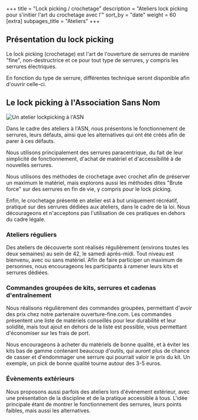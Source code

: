 +++
title = "Lock picking / crochetage"
description = "Ateliers lock picking pour s'initier l'art du crochetage avec l'"
sort_by = "date"
weight = 60
[extra]
subpages_title = "Ateliers"
+++

## Présentation du lock picking

Le lock picking (crochetage) est l'art de l'ouverture de serrures de manière "fine", non-destructrice et ce pour tout type de serrures, y compris les serrures électriques.

En fonction du type de serrure, différentes technique seront disponible afin d'ouvrir celle-ci.


## Le lock picking à l'Association Sans Nom

![Un atelier lockpicking à l'ASN](lockpicking01.jpg)


Dans le cadre des ateliers à l'ASN, nous présentons le fonctionnement de serrures, leurs défauts, ainsi que les alternatives qui ont été créés afin de parer à ces défauts.

Nous utilisons principalement des serrures paracentrique, du fait de leur simplicité de fonctionnement, d'achat de matériel et d'accessibilité à de nouvelles serrures.

Nous utilisons des méthodes de crochetage avec crochet afin de préserver un maximum le matériel, mais explorons aussi les méthodes dites "Brute force" sur des serrures en fin de vie, y compris pour le lock picking.

Enfin, le crochetage présenté en atelier est à but uniquement récréatif, pratiqué sur des serrures dédiées aux ateliers, dans le cadre de la loi. Nous décourageons et n'acceptons pas l'utilisation de ces pratiques en dehors du cadre légale.


### Ateliers réguliers

Des ateliers de découverte sont réalisés régulièrement (environs toutes les deux semaines) au sein de 42, le samedi après-midi. Tout niveau est bienvenu, avec ou sans matériel. Afin de faire participer un maximum de personnes, nous encourageons les participants à ramener leurs kits et serrures dédiées.


### Commandes groupées de kits, serrures et cadenas d'entraînement

Nous réalisons régulièrement des commandes groupées, permettant d'avoir des prix chez notre partenaire ouverture-fine.com. Les commandes présentent une liste de matériels conseillés pour leur durabilité et leur solidité, mais tout ajout en dehors de la liste est possible, vous permettant d'économiser sur les frais de port.

Nous encourageons à acheter du matériels de bonne qualité, et à éviter les kits bas de gamme contenant beaucoup d'outils, qui auront plus de chance de casser et d'endommager une serrure qui pourrait valoir le prix du kit. Un exemple, un pick de bonne qualité tourne autour des 3-5 euros.


### Évènements extérieurs

Nous proposons aussi parfois des ateliers lors d'évènement extérieur, avec une présentation de la discipline et de la pratique accessible à tous. L'idée principale étant de montrer le fonctionnement des serrures, leurs points faibles, mais aussi les alternatives.
